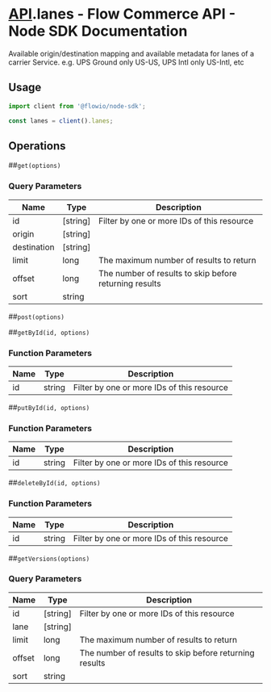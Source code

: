 # [API](README.md).lanes - Flow Commerce API - Node SDK Documentation

Available origin/destination mapping and available metadata for lanes of a carrier Service. e.g. UPS Ground only US-US, UPS Intl only US-Intl, etc

## Usage

```JavaScript
import client from '@flowio/node-sdk';

const lanes = client().lanes;
```

## Operations

##`get(options)`


### Query Parameters

| Name  | Type | Description |
| ---- | ---- | ---- |
| id | [string] | Filter by one or more IDs of this resource |
| origin | [string] |  |
| destination | [string] |  |
| limit | long | The maximum number of results to return |
| offset | long | The number of results to skip before returning results |
| sort | string |  |

##`post(options)`



##`getById(id, options)`

### Function Parameters

| Name  | Type | Description |
| ---- | ---- | ---- |
| id | string | Filter by one or more IDs of this resource |


##`putById(id, options)`

### Function Parameters

| Name  | Type | Description |
| ---- | ---- | ---- |
| id | string | Filter by one or more IDs of this resource |


##`deleteById(id, options)`

### Function Parameters

| Name  | Type | Description |
| ---- | ---- | ---- |
| id | string | Filter by one or more IDs of this resource |


##`getVersions(options)`


### Query Parameters

| Name  | Type | Description |
| ---- | ---- | ---- |
| id | [string] | Filter by one or more IDs of this resource |
| lane | [string] |  |
| limit | long | The maximum number of results to return |
| offset | long | The number of results to skip before returning results |
| sort | string |  |

